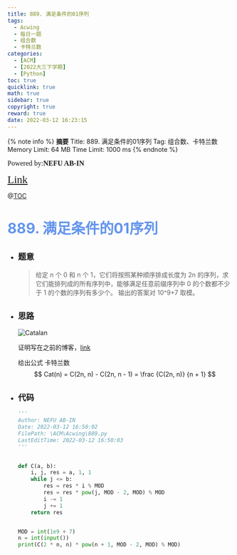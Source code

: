 ```yaml
---
title: 889. 满足条件的01序列
tags:
  - Acwing
  - 每日一题
  - 组合数
  - 卡特兰数
categories:
  - [ACM]
  - [2022大三下学期]
  - [Python]
toc: true
quicklink: true
math: true
sidebar: true
copyright: true
reward: true
date: 2022-03-12 16:23:15
---
```



{% note info %}
**摘要**
Title: 889. 满足条件的01序列
Tag: 组合数、卡特兰数
Memory Limit: 64 MB
Time Limit: 1000 ms
{% endnote %}
<!-- more -->

<font size=3 face=楷体>Powered by:**NEFU AB-IN**</font>

<font color=#FFA500 size=5 face=楷体>[Link](https://www.acwing.com/problem/content/891/)</font>

@[TOC](文章目录)

# <font color=#6495ED size=6>889. 满足条件的01序列</font>

* ## <font size=4 face=粗体>题意</font>

  >给定 n 个 0 和 n 个 1，它们将按照某种顺序排成长度为 2n 的序列，求它们能排列成的所有序列中，能够满足任意前缀序列中 0 的个数都不少于 1 的个数的序列有多少个。
  >输出的答案对 10^9+7 取模。

* ## <font size=4 face=粗体>思路</font>

  ![Catalan](https://oss.ab-in.cn/Pictures/Catalan.png)

  证明写在之前的博客，[link](https://blog.ab-in.cn/2022/03/12/Catalan/)

  给出公式 卡特兰数 
  $$
  Cat(n) = C(2n, n) - C(2n, n - 1) = \frac {C(2n, n)} {n + 1}
  $$

* ## <font size=4 face=粗体>代码</font>

  ```python
  '''
  Author: NEFU AB-IN
  Date: 2022-03-12 16:50:02
  FilePath: \ACM\Acwing\889.py
  LastEditTime: 2022-03-12 16:50:03
  '''


  def C(a, b):
      i, j, res = a, 1, 1
      while j <= b:
          res = res * i % MOD
          res = res * pow(j, MOD - 2, MOD) % MOD
          i -= 1
          j += 1
      return res


  MOD = int(1e9 + 7)
  n = int(input())
  print(C(2 * n, n) * pow(n + 1, MOD - 2, MOD) % MOD)

  ```